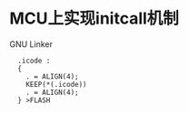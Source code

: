 # MCU上实现initcall机制

GNU Linker

```
  .icode :
  {
    . = ALIGN(4);
    KEEP(*(.icode))
    . = ALIGN(4);
  } >FLASH
```